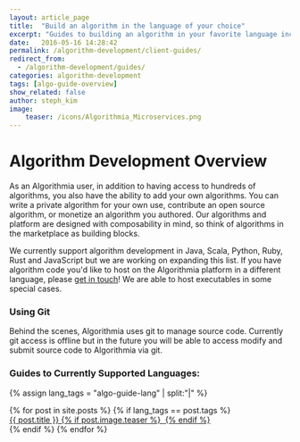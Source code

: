 ```yaml
---
layout: article_page
title:  "Build an algorithm in the language of your choice"
excerpt: "Guides to building an algorithm in your favorite language including: Python, Scala, Rust, Java, Ruby and JavaScript."
date:   2016-05-16 14:28:42
permalink: /algorithm-development/client-guides/
redirect_from:
  - /algorithm-development/guides/
categories: algorithm-development
tags: [algo-guide-overview]
show_related: false
author: steph_kim
image:
    teaser: /icons/Algorithmia_Microservices.png
---
```


# Algorithm Development Overview

As an Algorithmia user, in addition to having access to hundreds of algorithms, you also have the ability to add your own algorithms. You can write a private algorithm for your own use, contribute an open source algorithm, or monetize an algorithm you authored. Our algorithms and platform are designed with composability in mind, so think of algorithms in the marketplace as building blocks.

We currently support algorithm development in Java, Scala, Python, Ruby, Rust and JavaScript but we are working on expanding this list. If you have algorithm code you'd like to host on the Algorithmia platform in a different language, please <a href="mailto:support@algorithmia.com">get in touch</a>! We are able to host executables in some special cases.

### Using Git

Behind the scenes, Algorithmia uses git to manage source code.
Currently git access is offline but in the future you will be able to access modify and submit source code to Algorithmia via git.

### Guides to Currently Supported Languages:
{% assign lang_tags = "algo-guide-lang" | split:"|" %}
<div>
  {% for post in site.posts %}
  	{% if lang_tags == post.tags %}
  		<div class="tile-guides">
	      	<a  href="{{ post.url }}">{{ post.title }}
		      	{% if post.image.teaser %}
		  			<img  src="{{ site.url }}/images/{{ post.image.teaser }}" alt="" itemprop="image">
				{% endif %}
			</a>
		</div>
	{% endif %}
  {% endfor %}
</div>
